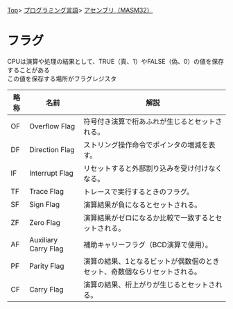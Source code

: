 [Top](../../../index.md)\>
[プログラミング言語](../../pgl.md)\>
[アセンブリ（MASM32）](../language_0001.md)

# フラグ

CPUは演算や処理の結果として、TRUE（真、1）やFALSE（偽、0）の値を保存することがある  
この値を保存する場所がフラグレジスタ

|略称|名前|解説|
----|----|----
|OF|Overflow Flag|符号付き演算で桁あふれが生じるとセットされる。|
|DF|Direction Flag|ストリング操作命令でポインタの増減を表す。|
|IF|Interrupt Flag|リセットすると外部割り込みを受け付けなくなる。|
|TF|Trace Flag|トレースで実行するときのフラグ。|
|SF|Sign Flag|演算結果が負になるとセットされる。|
|ZF|Zero Flag|演算結果がゼロになるか比較で一致するとセットされる。|
|AF|Auxiliary Carry Flag|補助キャリーフラグ（BCD演算で使用）。|
|PF|Parity Flag|演算の結果、1となるビットが偶数個のときセット、奇数個ならリセットされる。|
|CF|Carry Flag|演算の結果、桁上がりが生じるとセットされる。|